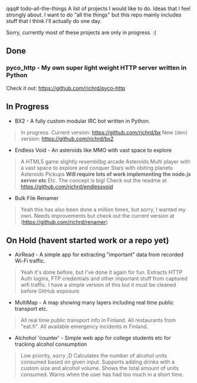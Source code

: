 qqq# todo-all-the-things
A list of projects I would like to do. Ideas that I feel strongly about. I want to do "all the things" but this repo mainly includes stuff that I think I'll actually do one day.

Sorry, currently most of these projects are only in progress. :(


## Done

### pyco_http - My own super light weight HTTP server written in Python
Check it out: https://github.com/richrd/pyco-http


## In Progress

 * BX2 - A fully custom modular IRC bot written in Python.
 > In progress.
 > Current version: https://github.com/richrd/bx
 > New (dev) version: https://github.com/richrd/bx2

 * Endless Void - An asteroids like MMO with vast space to explore
 > A HTML5 game slightly resemblibg arcade Asteroids
 > Multi player with a vast space to explore and conquer
 > Stars with obiting planets
 > Asteroids
 > Pickups
 > **Will require lots of work implementing the node.js server etc**
 > Etc. The concept is big! Check out the readme at https://github.com/richrd/endlessvoid

 * Bulk File Renamer
 > Yeah this has also been done a million times, but sorry, I wanted my own.
 > Needs improvements but check out the current version at (https://github.com/richrd/renamer)


## On Hold (havent started work or a repo yet)

 * AirRead - A simple app for extracting "important" data from recorded Wi-Fi traffic.
 > Yeah it's done before, but I've done it again for fun.
 > Extracts HTTP Auth logins, FTP credentials and other important stuff from captured wifi traffic.
 > I have a simple version of this but it must be cleaned before GitHub exposure.

 * MultiMap - A map showing many layers including real time public transport etc.
 > All real time public transport info in Finland.
 > All restaurants from "eat.fi".
 > All available emergency incidents in Finland.

* Alchohol 'counter' - Simple web app for college students etc for tracking alcohol consumption
 > Low priority, sorry ;D
 > Calculates the number of alcohol units consumed based on given input.
 > Supports adding drinks with a custom size and alcohol volume.
 > Shows the total amount of units consumed.
 > Warns when the user has had too much in a short time.


